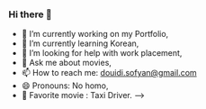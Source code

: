 ### Hi there 👋

- 🔭 I’m currently working on my Portfolio,
- 🌱 I’m currently learning Korean,
- 🤔 I’m looking for help with work placement,
- 💬 Ask me about movies,
- 📫 How to reach me: douidi.sofyan@gmail.com
- 😄 Pronouns: No homo,
- 🎥 Favorite movie : Taxi Driver.
-->
